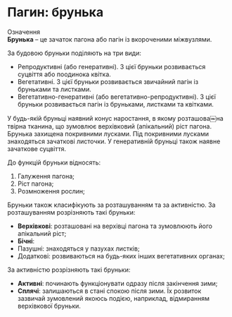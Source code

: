 # Пагин: брунька

<div class="eoz-wrap">
<span class="eoz">Означення</span>
<div class="eoz-text">
<b>Брунька</b> – це зачаток пагона або пагiн iз вкороченими мiжвузлями.
</div>
</div>

За будовою бруньки подiляють на три види:

* <span class="p1">Репродуктивнi</span> (або генеративнi). З цiєї бруньки розвивається суцвiття або поодинока квiтка.
* <span class="p1">Вегетативнi</span>. З цiєї бруньки розвивається звичайний пагiн iз бруньками та листками.
* <span class="p1">Вегетативно-генеративнi</span> (або вегетативно-репродуктивнi). З цiєї бруньки розвивається пагiн iз бруньками, листками та квiтками. 


У будь-якiй бруньцi наявний конус наростання, в якому розташова￼на твірна тканина, що зумовлює верхівковий (апікальний) ріст пагона. Брунька захищена покривними лусками. Пiд покривними лусками знаходяться зачатковi листочки. У генеративнiй бруньцi також наявне зачаткове суцвiття.

До функцiй бруньки вiдносять:

1. Галуження пагона;
2. Рiст пагона;
3. Розмноження рослин;

Бруньки також класифiкують за розташуванням та за активнiстю.
За розташуванням розрiзняють такi бруньки:
* **Верхiвковi**: розташованi на верхiвцi пагона та зумовлюють його апiкальний рiст;
* **Бiчнi**:
 * <span class="p1">Пазушнi</span>: знаходяться у пазухах листкiв;
 * <span class="p1">Додатковi</span>: розвиваються на будь-яких iнших вегетативних органах;

За активнiстю розрiзняють такi бруньки:
* **Активнi**: починають функцiонувати одразу пiсля закiнчення зими;
* **Сплячi**: залишаються в станi спокою пiсля зими. Їх розвиток зазвичай зумовлений якоюсь подiєю, наприклад, вiдмиранням верхiвкової бруньки.